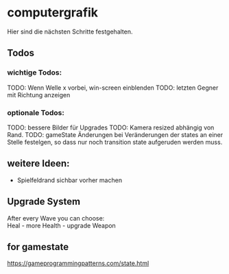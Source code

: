 # computergrafik

Hier sind die nächsten Schritte festgehalten.

## Todos

### wichtige Todos:

TODO: Wenn Welle x vorbei, win-screen einblenden
TODO: letzten Gegner mit Richtung anzeigen

### optionale Todos:

TODO: bessere Bilder für Upgrades
TODO: Kamera resized abhängig von Rand.
TODO: gameState Änderungen bei Veränderungen der states an einer Stelle festelgen, so dass nur noch transition state aufgeruden werden muss.

## weitere Ideen:

- Spielfeldrand sichbar vorher machen

## Upgrade System

After every Wave you can choose:  
 Heal - more Health - upgrade Weapon

## for gamestate

https://gameprogrammingpatterns.com/state.html
